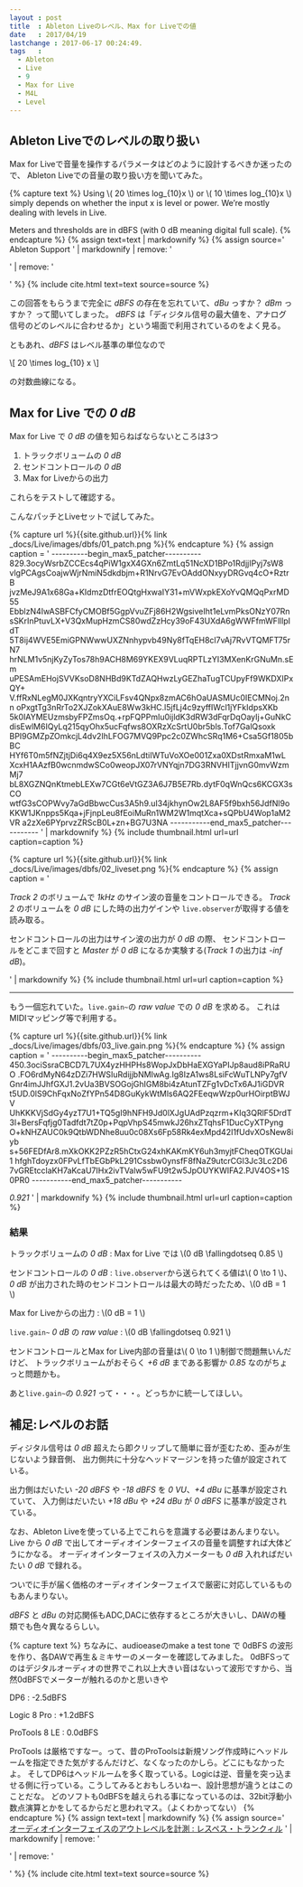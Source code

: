 ```yaml
---
layout : post
title  : Ableton Liveのレベル、Max for Liveでの値
date   : 2017/04/19
lastchange : 2017-06-17 00:24:49.
tags   :
  - Ableton
  - Live
  - 9
  - Max for Live
  - M4L
  - Level
---
```


## Ableton Liveでのレベルの取り扱い

Max for Liveで音量を操作するパラメータはどのように設計するべきか迷ったので、
Ableton Liveでの音量の取り扱い方を聞いてみた。

{% capture text %}
Using \\( 20 \times log_{10}x \\) or \\( 10 \times log_{10}x \\) simply depends on whether the input x is level or power. 
We’re mostly dealing with levels in Live.

Meters and thresholds are in dBFS (with 0 dB meaning digital full scale).
{% endcapture %}
{% assign text=text | markdownify %}
{% assign source='
Ableton Support
' | markdownify | remove: '<p>' | remove: '</p>' %}
{% include cite.html text=text source=source %}



この回答をもらうまで完全に *dBFS* の存在を忘れていて、*dBu* っすか？ *dBm* っすか？ って聞いてしまった。
*dBFS* は「ディジタル信号の最大値を、アナログ信号のどのレベルに合わせるか」という場面で利用されているのをよく見る。

ともあれ、*dBFS* はレベル基準の単位なので

\\[
20 \times log_{10} x
\\]

の対数曲線になる。

## Max for Live での *0 dB*

Max for Live で *0 dB* の値を知らねばならないところは3つ

1. トラックボリュームの *0 dB*
2. センドコントロールの *0 dB*
3. Max for Liveからの出力

これらをテストして確認する。

こんなパッチとLiveセットで試してみた。

{% capture url %}{{site.github.url}}{% link _docs/Live/images/dbfs/01_patch.png %}{% endcapture %}
{% assign caption = '
    ----------begin_max5_patcher----------
    829.3ocyWsrbZCCEcs4qPiW1gxX4GXn6ZmtLq51NcXD1BPo1RdjjIPyj7sW8
    vlgPCAgsCoajwWjrNmiN5dkdbjm+R1NrvG7EvOAddONxyyDRGvq4cO+RztrB
    jvzMeJ9A1x68Ga+KIdmzDtfrEOQtgHxwaIY31+mVWxpkEXoYvQMQqPxrMD55
    EbblzN4IwASBFCfyCMOBf5GgpVvuZFj86H2WgsiveIht1eLvmPksONzY07Rn
    sSKrInPtuvLX+V3QxMupHzmCS80wdZzHcy39oF43UXdA6gWWFfmWFlllpIdT
    5T8ij4WVE5EmiGPNWwwUXZNnhypvb49Ny8fTqEH8cl7vAj7RvVTQMFT75rN7
    hrNLM1v5njKyZyTos78h9ACH8M69YKEX9VLuqRPTLzYI3MXenKrGNuMn.sEm
    uPESAmEHojSVVKsoD8NHBd9KTdZAQHwzLyGEZhaTugTCUpyFf9WKDXIPxQY+
    V.ffRxNLegM0JXKqntryYXCiLFsv4QNpx8zmAC6hOaUASMUc0IECMNoj.2nn
    oPxgtTg3nRrTo2XJZokXAuE8Ww3kHC.l5jfLj4c9zyffIWcl1jYFkIdpsXKb
    5k0IAYMEUzmsbyFPZmsOq.+rpFQPPmIu0ijldK3dRW3dFqrDqOayIj+GuNkC
    disEwlM6IQyLq215qyOhx5ucFqfws8OXRzXcSrtU0br5bls.Tof7GalQsoxk
    BPI9GMZpZOmkcjL4dv2IhLFOG7MVQ9Ppc2c0ZWhcSRq1M6+Csa5Gf1805bBC
    HYf6T0m5fNZjtjDi6q4X9ez5X56nLdtiIWTuVoXOe001Zxa0XDstRmxaM1wL
    XcxH1AAzfB0wcnmdwSCo0weopJX07rVNYqjn7DG3RNVHITjjvnG0mvWzmMj7
    bL8XGZNQnKtmebLEXw7CGt6eVtGZ3A6J7B5E7Rb.dytF0qWnQcs6KCGX3sCO
    wtfG3sCOPWvy7aGdBbwcCus3A5h9.uI34jkhynOw2L8AF5f9bxh56JdfNl9o
    KKW1JKnpps5Kqa+jFjnpLeu8fEoiMuRn1WM2W1mqtXca+sQPbU4Wop1aM2VR
    a2zXe6PYprvzZRScB0L+zn+BG7U3NA
    -----------end_max5_patcher-----------
' | markdownify %}
{% include thumbnail.html url=url caption=caption %}

{% capture url %}{{site.github.url}}{% link _docs/Live/images/dbfs/02_liveset.png %}{% endcapture %}
{% assign caption = '

*Track 2* のボリュームで *1kHz* のサイン波の音量をコントロールできる。
*Track 2* のボリュームを *0 dB* にした時の出力ゲインや
`live.observer`が取得する値を読み取る。

センドコントロールの出力はサイン波の出力が *0 dB* の際、
センドコントロールをどこまで回すと 
*Master* が *0 dB* になるか実験する(*Track 1* の出力は *-inf dB*)。

' | markdownify %}
{% include thumbnail.html url=url caption=caption %}

---

もう一個忘れていた。`live.gain~`の *raw value* での *0 dB* を求める。
これはMIDIマッピング等で利用する。

{% capture url %}{{site.github.url}}{% link _docs/Live/images/dbfs/03_live.gain.png %}{% endcapture %}
{% assign caption = '
    ----------begin_max5_patcher----------
    450.3ociSsraCBCD7L7UX4yzHHPHs8WopJxDbHaEXGYaPIJp8aud8iPRaRUO
    .FO6rdMyN64zDZi7HWSIuRdijjbNMIwAg.Ig8IzA1ws8LsiFcWuTLNPy7gfV
    Gnr4imJJhfGXJ1.2vUa3BVSOGojGhIGM8bi4zAtunTZFg1vDcTx6AJ1iGDVR
    t5UD.0lS9ChFqxNoZfYPn54D8GuKykWtMls6AQ2FEeqwWzp0urHOirptBWJV
    UhKKKVjSdGy4yzT7U1+TQ5gI9hNFH9Jd0lXJgUAdPzqzrm+KIq3QRlF5DrdT
    3l+BersFqfjg0Tadfdt7tZ0p+PqpVhpS45mwkJ26hxZTqhsF1DucCyXTPyng
    O+kNHZAUC0k9QtbWDNhe8uu0c08Xs6Fp58Rk4exMpd42I1fUdvXOsNew8iyb
    s+56FEDfAr8.mXkOKK2PZzR5hCtxG24xhKAKmKY6uh3myjtFCheqOTKGUai1
    hfghTdoyzx0FPvLfTbEGbPkL291Cssbw0ynsfF8fNaZ9utcrCGl3Jc3Lc2D6
    7vGREtcclaKH7aKcaU7IHx2ivTValw5wFU9t2w5JpOUYKWIFA2.PJV4OS+1S
    0PR0
    -----------end_max5_patcher-----------

*0.921*
' | markdownify %}
{% include thumbnail.html url=url caption=caption %}


### 結果

トラックボリュームの *0 dB*
: Max for Live では \\(0 dB \fallingdotseq 0.85 \\)

センドコントロールの *0 dB*
: `live.observer`から送られてくる値は\\( 0 \to 1 \\)、
*0 dB* が出力された時のセンドコントロールは最大の時だったため、\\(0 dB = 1 \\)

Max for Liveからの出力
: \\(0 dB = 1 \\)

`live.gain~` *0 dB* の *raw value*
: \\(0 dB \fallingdotseq 0.921 \\)


センドコントロールとMax for Live内部の音量は\\( 0 \to 1 \\)制御で問題無いんだけど、
トラックボリュームがおそらく *+6 dB* まである影響か *0.85* なのがちょっと問題かも。

あと`live.gain~`の *0.921* って・・・。どっちかに統一してほしい。

## 補足:レベルのお話

ディジタル信号は *0 dB* 超えたら即クリップして簡単に音が歪むため、歪みが生じないよう録音側、
出力側共に十分なヘッドマージンを持った値が設定されている。

出力側はだいたい *-20 dBFS* や *-18 dBFS* を *0 VU*、*+4 dBu* に基準が設定されていて、
入力側はだいたい *+18 dBu* や *+24 dBu* が *0 dBFS* に基準が設定されている。

なお、Ableton Liveを使っている上でこれらを意識する必要はあんまりない。
Live から *0 dB* で出してオーディオインターフェイスの音量を調整すれば大体どうにかなる。
オーディオインターフェイスの入力メーターも *0 dB* 入れればだいたい *0 dB* で録れる。

ついでに手が届く価格のオーディオインターフェイスで厳密に対応しているものもあんまりない。

*dBFS* と *dBu* の対応関係もADC,DACに依存するところが大きいし、DAWの種類でも色々異なるらしい。


{% capture text %}
ちなみに、audioeaseのmake a test tone で 0dBFS の波形を作り、各DAWで再生＆ミキサーのメーターを確認してみました。
0dBFSってのはデジタルオーディオの世界でこれ以上大きい音はないって波形ですから、当然0dBFSでメーターが触れるのかと思いきや

DP6
: -2.5dBFS

Logic 8 Pro 
: +1.2dBFS

ProTools 8 LE 
: 0.0dBFS

ProTools は厳格ですなー。って、昔のProToolsは新規ソング作成時にヘッドルームを指定できた気がするんだけど、なくなったのかしら。どこにもなかったよ。
そしてDP6はヘッドルームを多く取っている。Logicは逆、音量を突っ込ませる側に行っている。こうしてみるとおもしろいねー、設計思想が違うとはこのことだな。
どのソフトも0dBFSを越えられる事になっているのは、32bit浮動小数点演算とかをしてるからだと思われマス。（よくわかってない）
{% endcapture %}
{% assign text=text | markdownify %}
{% assign source='
[オーディオインターフェイスのアウトレベルを計測 : レスペス・トランクィル](http://blog.livedoor.jp/qoozy/archives/51840903.html)
' | markdownify | remove: '<p>' | remove: '</p>' %}
{% include cite.html text=text source=source %}


